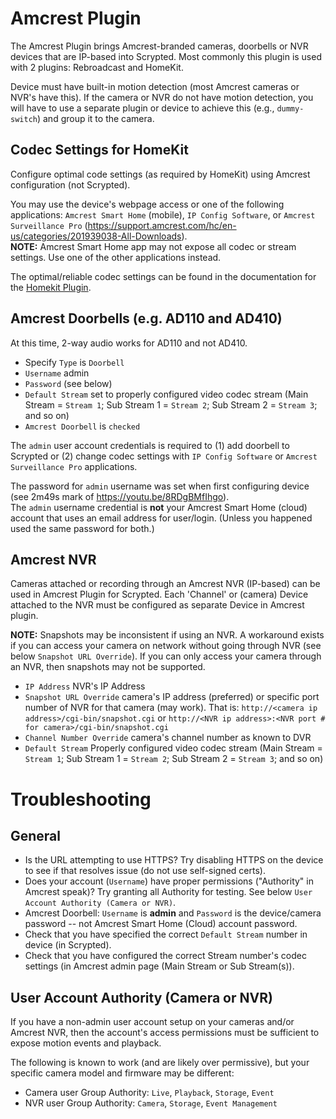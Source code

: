 # Amcrest Plugin
The Amcrest Plugin brings Amcrest-branded cameras, doorbells or NVR devices that are IP-based into Scrypted.
Most commonly this plugin is used with 2 plugins: Rebroadcast and HomeKit.

Device must have built-in motion detection (most Amcrest cameras or NVR's have this).
If the camera or NVR do not have motion detection, you will have to use a separate plugin or device to achieve this (e.g., `dummy-switch`) and group it to the camera.

## Codec Settings for HomeKit
Configure optimal code settings (as required by HomeKit) using Amcrest configuration (not Scrypted).

You may use the device's webpage access or one of the following applications: `Amcrest Smart Home` (mobile), `IP Config Software`, or `Amcrest Surveillance Pro`  (https://support.amcrest.com/hc/en-us/categories/201939038-All-Downloads).  
**NOTE:** Amcrest Smart Home app may not expose all codec or stream settings. Use one of the other applications instead.

The optimal/reliable codec settings can be found in the documentation for the [Homekit Plugin](https://github.com/koush/scrypted/tree/main/plugins/homekit).

## Amcrest Doorbells (e.g. AD110 and AD410)
At this time, 2-way audio works for AD110 and not AD410.

* Specify `Type` is `Doorbell`
* `Username` admin
* `Password` (see below)
* `Default Stream` set to properly configured video codec stream (Main Stream = `Stream 1`; Sub Stream 1 = `Stream 2`; Sub Stream 2 = `Stream 3`; and so on)
* `Amcrest Doorbell` is `checked` 
 
The `admin` user account credentials is required to (1) add doorbell to Scrypted or (2) change codec settings with `IP Config Software` or `Amcrest Surveillance Pro` applications. 

The password for `admin` username was set when first configuring device (see 2m49s mark of https://youtu.be/8RDgBMfIhgo).  
The `admin` username credential is **not** your Amcrest Smart Home (cloud) account that uses an email address for user/login.
(Unless you happened used the same password for both.)

## Amcrest NVR
Cameras attached or recording through an Amcrest NVR (IP-based) can be used in Amcrest Plugin for Scrypted. 
Each 'Channel' or (camera) Device attached to the NVR must be configured as separate Device in Amcrest plugin.

**NOTE:** Snapshots may be inconsistent if using an NVR.  A workaround exists if you can access your camera on network without going through NVR (see below `Snapshot URL Override`).  If you can only access your camera through an NVR, then snapshots may not be supported.

* `IP Address` NVR's IP Address
* `Snapshot URL Override` camera's IP address (preferred) or specific port number of NVR for that camera (may work). That is: `http://<camera ip address>/cgi-bin/snapshot.cgi` or `http://<NVR ip address>:<NVR port # for camera>/cgi-bin/snapshot.cgi`
* `Channel Number Override` camera's channel number as known to DVR
* `Default Stream` Properly configured video codec stream (Main Stream = `Stream 1`; Sub Stream 1 = `Stream 2`; Sub Stream 2 = `Stream 3`; and so on)



# Troubleshooting
## General
* Is the URL attempting to use HTTPS?  Try disabling HTTPS on the device to see if that resolves issue (do not use self-signed certs).
* Does your account (`Username`) have proper permissions ("Authority" in Amcrest speak)?  Try granting all Authority for testing.  See below `User Account Authority (Camera or NVR)`.
* Amcrest Doorbell: `Username` is **admin** and `Password` is the device/camera password -- not Amcrest Smart Home (Cloud) account password.
* Check that you have specified the correct `Default Stream` number in device (in Scrypted).
* Check that you have configured the correct Stream number's codec settings (in Amcrest admin page (Main Stream or Sub Stream(s)).

## User Account Authority (Camera or NVR)
If you have a non-admin user account setup on your cameras and/or Amcrest NVR, then the account's access permissions must be sufficient to expose motion events and playback.

The following is known to work (and are likely over permissive), but your specific camera model and firmware may be different:
* Camera user Group Authority: `Live`, `Playback`, `Storage`, `Event`
* NVR user Group Authority: `Camera`, `Storage`, `Event Management`
